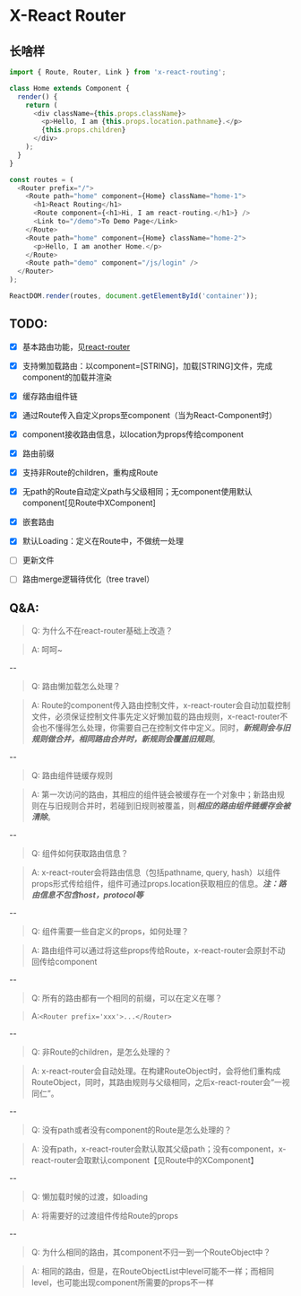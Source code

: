 # X-React Router

## 长啥样
```javascript
import { Route, Router, Link } from 'x-react-routing';

class Home extends Component {
  render() {
    return (
      <div className={this.props.className}>
        <p>Hello, I am {this.props.location.pathname}.</p>
        {this.props.children}
      </div>
    );
  }
}

const routes = (
  <Router prefix="/">
    <Route path="home" component={Home} className="home-1">
      <h1>React Routing</h1>
      <Route component={<h1>Hi, I am react-routing.</h1>} />
      <Link to="/demo">To Demo Page</Link>
    </Route>
    <Route path="home" component={Home} className="home-2">
      <p>Hello, I am another Home.</p>
    </Route>
    <Route path="demo" component="/js/login" />
  </Router>
);

ReactDOM.render(routes, document.getElementById('container'));
```

## TODO:
- [x] 基本路由功能，见[react-router](https://github.com/ReactTraining/react-router)
- [x] 支持懒加载路由：以component=[STRING]，加载[STRING]文件，完成component的加载并渲染
- [x] 缓存路由组件链
- [x] 通过Route传入自定义props至component（当为React-Component时）
- [x] component接收路由信息，以location为props传给component
- [x] 路由前缀 <Router prefix=''></Router>
- [x] 支持非Route的children，重构成Route
- [x] 无path的Route自动定义path与父级相同；无component使用默认component[见Route中XComponent]
- [x] 嵌套路由
- [x] 默认Loading：定义在Route中，不做统一处理
- [ ] 更新文件
- [ ] 路由merge逻辑待优化（tree travel）


## Q&A:
> Q: 为什么不在react-router基础上改造？

> A: 呵呵~

--
> Q: 路由懒加载怎么处理？

> A: Route的component传入路由控制文件，x-react-router会自动加载控制文件，必须保证控制文件事先定义好懒加载的路由规则，x-react-router不会也不懂得怎么处理，你需要自己在控制文件中定义。同时，***新规则会与旧规则做合并，相同路由合并时，新规则会覆盖旧规则***。

--
> Q: 路由组件链缓存规则

> A: 第一次访问的路由，其相应的组件链会被缓存在一个对象中；新路由规则在与旧规则合并时，若碰到旧规则被覆盖，则***相应的路由组件链缓存会被清除***。

--
> Q: 组件如何获取路由信息？

> A: x-react-router会将路由信息（包括pathname, query, hash）以组件props形式传给组件，组件可通过props.location获取相应的信息。***注：路由信息不包含host，protocol等***

--
> Q: 组件需要一些自定义的props，如何处理？

> A: 路由组件可以通过将这些props传给Route，x-react-router会原封不动回传给component

--
> Q: 所有的路由都有一个相同的前缀，可以在定义在哪？

> A:```<Router prefix='xxx'>...</Router>```

--
> Q: 非Route的children，是怎么处理的？

> A: x-react-router会自动处理。在构建RouteObject时，会将他们重构成RouteObject，同时，其路由规则与父级相同，之后x-react-router会“一视同仁”。

--
> Q: 没有path或者没有component的Route是怎么处理的？

> A: 没有path，x-react-router会默认取其父级path；没有component，x-react-router会取默认component【见Route中的XComponent】

--
> Q: 懒加载时候的过渡，如loading

> A: 将需要好的过渡组件传给Route的props

--
> Q: 为什么相同的路由，其component不归一到一个RouteObject中？

> A: 相同的路由，但是，在RouteObjectList中level可能不一样；而相同level，也可能出现component所需要的props不一样
